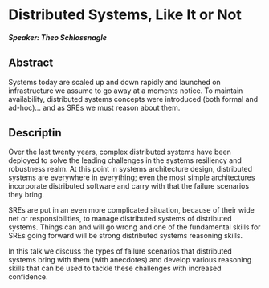 # Distributed Systems, Like It or Not

##### Speaker: Theo Schlossnagle

## Abstract 

Systems today are scaled up and down rapidly and launched on infrastructure we
assume to go away at a moments notice. To maintain availability, distributed
systems concepts were introduced (both formal and ad-hoc)... and as SREs we
must reason about them.

## Descriptin

Over the last twenty years, complex distributed systems have been deployed to
solve the leading challenges in the systems resiliency and robustness realm.
At this point in systems architecture design, distributed systems are
everywhere in everything; even the most simple architectures incorporate
distributed software and carry with that the failure scenarios they bring. 

SREs are put in an even more complicated situation, because of their wide net
or responsibilities, to manage distributed systems of distributed systems.
Things can and will go wrong and one of the fundamental skills for SREs going
forward will be strong distributed systems reasoning skills. 

In this talk we discuss the types of failure scenarios that distributed
systems bring with them (with anecdotes) and develop various reasoning skills
that can be used to tackle these challenges with increased confidence.
